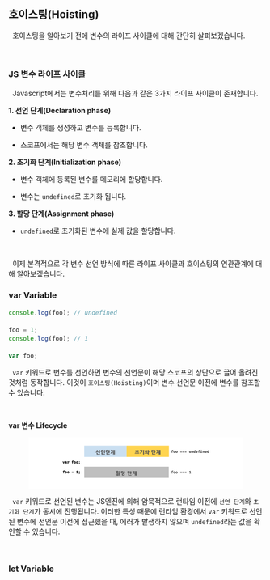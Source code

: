 ## 호이스팅(Hoisting)

&nbsp;&nbsp;호이스팅을 알아보기 전에 변수의 라이프 사이클에 대해 간단히 살펴보겠습니다.

<br>

### JS 변수 라이프 사이클

&nbsp;&nbsp;Javascript에서는 변수처리를 위해 다음과 같은 3가지 라이프 사이클이 존재합니다.

**1. 선언 단계(Declaration phase)**

- 변수 객체를 생성하고 변수를 등록합니다.

- 스코프에서는 해당 변수 객체를 참조합니다.

**2. 초기화 단계(Initialization phase)**

- 변수 객체에 등록된 변수를 메모리에 할당합니다.

- 변수는 `undefined`로 초기화 됩니다.

**3. 할당 단계(Assignment phase)**

- `undefined`로 초기화된 변수에 실제 값을 할당합니다.

<br>

&nbsp;&nbsp;이제 본격적으로 각 변수 선언 방식에 따른 라이프 사이클과 호이스팅의 연관관계에 대해 알아보겠습니다.

### var Variable

```javascript
console.log(foo); // undefined

foo = 1;
console.log(foo); // 1

var foo;
```

&nbsp;&nbsp;`var` 키워드로 변수를 선언하면 변수의 선언문이 해당 스코프의 상단으로 끌어 올려진 것처럼 동작합니다. 이것이 `호이스팅(Hoisting)`이며 변수 선언문 이전에 변수를 참조할 수 있습니다.

<br>

**var 변수 Lifecycle**

<figure align="center" style="background: white; padding: 16px;">
  <img src="./images/var-lifecycle.png" rel="var변수 라이프 사이클" style="width: 300px" />
</figure>

&nbsp;&nbsp;`var` 키워드로 선언된 변수는 JS엔진에 의해 암묵적으로 런타임 이전에 `선언 단계`와 `초기화 단계`가 동시에 진행됩니다. 이러한 특성 때문에 런타임 환경에서 `var` 키워드로 선언된 변수에 선언문 이전에 접근했을 때, 에러가 발생하지 않으며 `undefined`라는 값을 확인할 수 있습니다.

<br>

### let Variable


